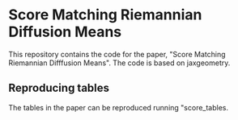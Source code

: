 # Score Matching Riemannian Diffusion Means
This repository contains the code for the paper, "Score Matching Riemannian Difffusion Means". The code is based on jaxgeometry.

## Reproducing tables
The tables in the paper can be reproduced running "score_tables.

